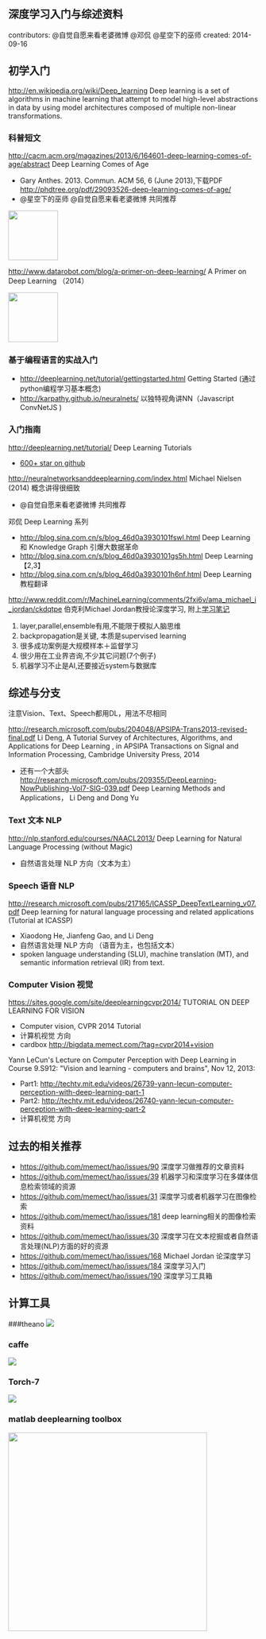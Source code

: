 ## 深度学习入门与综述资料

contributors:  @自觉自愿来看老婆微博 @邓侃 @星空下的巫师
created: 2014-09-16


## 初学入门
http://en.wikipedia.org/wiki/Deep_learning Deep learning is a set of algorithms in machine learning that attempt to model high-level abstractions in data by using model architectures composed of multiple non-linear transformations.


### 科普短文

http://cacm.acm.org/magazines/2013/6/164601-deep-learning-comes-of-age/abstract Deep Learning Comes of Age
* Gary Anthes. 2013. Commun. ACM 56, 6 (June 2013),下载PDF http://phdtree.org/pdf/29093526-deep-learning-comes-of-age/
* @星空下的巫师 @自觉自愿来看老婆微博 共同推荐

<img width=100 src="http://cacm.acm.org/system/assets/0001/1870/052213_CACMpg13_Deep-Learning2.large.jpg?1369232776&1369232776">

http://www.datarobot.com/blog/a-primer-on-deep-learning/ A Primer on Deep Learning （2014）

<img width=100 src= "https://s3.amazonaws.com/datarobotblog/images/deepLearningIntro/009.png">

### 基于编程语言的实战入门
* http://deeplearning.net/tutorial/gettingstarted.html  Getting Started (通过python编程学习基本概念)
* http://karpathy.github.io/neuralnets/  以独特视角讲NN（Javascript ConvNetJS )


### 入门指南

http://deeplearning.net/tutorial/ Deep Learning Tutorials 
* [600+ star on github](https://github.com/lisa-lab/DeepLearningTutorials) 


http://neuralnetworksanddeeplearning.com/index.html  Michael Nielsen (2014) 概念讲得很细致 
* @自觉自愿来看老婆微博 共同推荐

邓侃  Deep Learning 系列
* http://blog.sina.com.cn/s/blog_46d0a3930101fswl.html  Deep Learning 和 Knowledge Graph 引爆大数据革命
* http://blog.sina.com.cn/s/blog_46d0a3930101gs5h.html Deep Learning 【2,3】
* http://blog.sina.com.cn/s/blog_46d0a3930101h6nf.html  Deep Learning 教程翻译

http://www.reddit.com/r/MachineLearning/comments/2fxi6v/ama_michael_i_jordan/ckdqtpe  伯克利Michael Jordan教授论深度学习, 附上[学习笔记](http://www.weibo.com/5220650532/BmtY3eXDx)
1. layer,parallel,ensemble有用,不能限于模拟人脑思维
2. backpropagation是关键, 本质是supervised learning
3. 很多成功案例是大规模样本＋监督学习
4. 很少用在工业界咨询,不少其它问题(7个例子)
5. 机器学习不止是AI,还要接近system与数据库


## 综述与分支   
注意Vision、Text、Speech都用DL，用法不尽相同


http://research.microsoft.com/pubs/204048/APSIPA-Trans2013-revised-final.pdf
Li Deng, A Tutorial Survey of Architectures, Algorithms, and Applications for Deep Learning , in APSIPA Transactions on Signal and Information Processing, Cambridge University Press, 2014
* 还有一个大部头 http://research.microsoft.com/pubs/209355/DeepLearning-NowPublishing-Vol7-SIG-039.pdf  Deep Learning Methods and Applications， Li Deng and Dong Yu



### Text 文本 NLP
http://nlp.stanford.edu/courses/NAACL2013/ Deep Learning for Natural Language Processing (without Magic)
* 自然语言处理 NLP 方向（文本为主）

### Speech 语音 NLP
http://research.microsoft.com/pubs/217165/ICASSP_DeepTextLearning_v07.pdf  Deep learning for natural language processing and related applications (Tutorial at ICASSP)
* Xiaodong He, Jianfeng Gao, and Li Deng
* 自然语言处理 NLP 方向 （语音为主，也包括文本）
* spoken language understanding (SLU), machine translation (MT), and semantic information retrieval (IR) from text.

### Computer Vision 视觉 
https://sites.google.com/site/deeplearningcvpr2014/  TUTORIAL ON DEEP LEARNING FOR VISION
* Computer vision,  CVPR 2014 Tutorial 
* 计算机视觉 方向
* cardbox  http://bigdata.memect.com/?tag=cvpr2014+vision


Yann LeCun's Lecture on Computer Perception with Deep Learning in Course 9.S912: "Vision and learning - computers and brains", Nov 12, 2013:
* Part1: http://techtv.mit.edu/videos/26739-yann-lecun-computer-perception-with-deep-learning-part-1
* Part2: http://techtv.mit.edu/videos/26740-yann-lecun-computer-perception-with-deep-learning-part-2
* 计算机视觉 方向


## 过去的相关推荐

* https://github.com/memect/hao/issues/90 深度学习做推荐的文章资料
* https://github.com/memect/hao/issues/39 机器学习和深度学习在多媒体信息检索领域的资源
* https://github.com/memect/hao/issues/31 深度学习或者机器学习在图像检索
* https://github.com/memect/hao/issues/181 deep learning相关的图像检索资料
* https://github.com/memect/hao/issues/30 深度学习在文本挖掘或者自然语言处理(NLP)方面的好的资源
* https://github.com/memect/hao/issues/168  Michael Jordan 论深度学习
* https://github.com/memect/hao/issues/184  深度学习入门
* https://github.com/memect/hao/issues/190  深度学习工具箱

## 计算工具
###theano
<img src="https://cloud.githubusercontent.com/assets/8302062/4296833/99106f56-3dfe-11e4-9437-10c29aefee67.jpg"/>

### caffe
<img  src="http://emma.memect.com/t/6d9fcce0c36ac740b5c9ebddfb6b89b2ad308408a026671cfbd27657dde4439f/caffe.jpg"/>

### Torch-7
<img  src="http://emma.memect.com/t/101449380b840a422860b5a2be6524394d646f812417e4315fb100369ca4b169/torch7.jpg"/>


### matlab deeplearning toolbox
<img height=400 src="http://emma.memect.com/t/b8398867d7e5d7184192306fd2c19da0ceee23eec8357be34bd6184d6dceabec/content.jpg"/>


